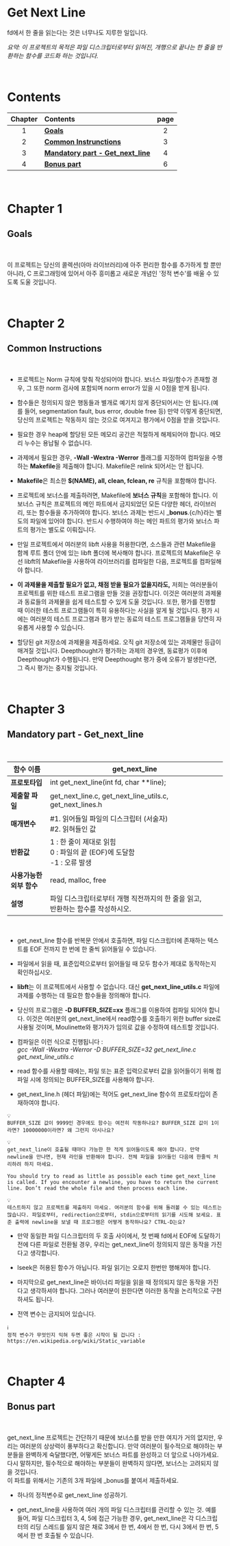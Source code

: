 # **Get Next Line**

fd에서 한 줄을 읽는다는 것은 너무나도 지루한 일입니다.

_요약: 이 프로젝트의 목적은 파일 디스크립터로부터 읽혀진, 개행으로 끝나는 한 줄을 반환하는 함수를 코드화 하는 것입니다._

<br>

# Contents

| Chapter | Contents | page|
| :----:| :------- | :------: |
| 1 | [**Goals**](#Chapter-1) | 2 |
| 2 | [**Common Instrunctions**](#Chapter-2) | 3 |
| 3 | [**Mandatory part - Get_next_line**](#Chapter-3) | 4 |
| 4 | [**Bonus part**](#Chapter-4) | 6 |

<br>

# **Chapter 1**

## Goals

<br>

이 프로젝트는 당신의 콜렉션(아마 라이브러리)에 아주 편리한 함수를 추가하게 할 뿐만 아니라, C 프로그래밍에 있어서 아주 흥미롭고 새로운 개념인 '정적 변수'를 배울 수 있도록 도울 것입니다.

<br>

# **Chapter 2**

## Common Instructions

<br>

- 프로젝트는 Norm 규칙에 맞춰 작성되어야 합니다. 보너스 파일/함수가 존재할 경우, 그 또한 norm 검사에 포함되며 norm error가 있을 시 0점을 받게 됩니다.

- 함수들은 정의되지 않은 행동들과 별개로 예기치 않게 중단되어서는 안 됩니다.(예를 들어, segmentation fault, bus error, double free 등) 만약 이렇게 중단되면, 당신의 프로젝트는 작동하지 않는 것으로 여겨지고 평가에서 0점을 받을 것입니다.

- 필요한 경우 heap에 할당된 모든 메모리 공간은 적절하게 해제되어야 합니다. 메모리 누수는 용납될 수 없습니다.

- 과제에서 필요한 경우, **-Wall -Wextra -Werror** 플래그를 지정하여 컴파일을 수행하는 **Makefile**을 제출해야 합니다. Makefile은 relink 되어서는 안 됩니다.

- **Makefile**은 최소한 **$(NAME), all, clean, fclean, re** 규칙을 포함해야 합니다.

- 프로젝트에 보너스를 제출하려면, Makefile에 **보너스 규칙**을 포함해야 합니다. 이 보너스 규칙은 프로젝트의 메인 파트에서 금지되었던 모든 다양한 헤더, 라이브러리, 또는 함수들을 추가하여야 합니다. 보너스 과제는 반드시 \_**bonus**.{c/h}라는 별도의 파일에 있어야 합니다. 반드시 수행하여야 하는 메인 파트의 평가와 보너스 파트의 평가는 별도로 이뤄집니다.

- 만일 프로젝트에서 여러분의 libft 사용을 허용한다면, 소스들과 관련 Makefile을 함께 루트 폴더 안에 있는 libft 폴더에 복사해야 합니다. 프로젝트의 Makefile은 우선 libft의 Makefile을 사용하여 라이브러리를 컴파일한 다음, 프로젝트를 컴파일해야 합니다.

- **이 과제물을 제출할 필요가 없고, 채점 받을 필요가 없을지라도,** 저희는 여러분들이 프로젝트를 위한 테스트 프로그램을 만들 것을 권장합니다. 이것은 여러분의 과제물과 동료들의 과제물을 쉽게 테스트할 수 있게 도울 것입니다. 또한, 평가를 진행할 때 이러한 테스트 프로그램들이 특히 유용하다는 사실을 알게 될 것입니다. 평가 시에는 여러분의 테스트 프로그램과 평가 받는 동료의 테스트 프로그램들을 당연히 자유롭게 사용할 수 있습니다.

- 할당된 git 저장소에 과제물을 제출하세요. 오직 git 저장소에 있는 과제물만 등급이 매겨질 것입니다. Deepthought가 평가하는 과제의 경우엔, 동료평가 이후에 Deepthought가 수행됩니다. 만약 Deepthought 평가 중에 오류가 발생한다면, 그 즉시 평가는 중지될 것입니다.

<br>

# Chapter 3

## Mandatory part - Get_next_line

<br>

| **함수 이름**                | get_next_line                                                                       |
| ---------------------------- | ----------------------------------------------------------------------------------- |
| **프로토타입**               | int get_next_line(int fd, char \*\*line);                                           |
| **제출할 파일**              | get_next_line.c, get_next_line_utils.c, get_next_lines.h                            |
| **매개변수**                 | #1. 읽어들일 파일의 디스크립터 (서술자) <br> #2. 읽혀들인 값                        |
| **반환값**                   | 1 : 한 줄이 제대로 읽힘 <br> 0 : 파일의 끝 (EOF)에 도달함 <br> -1 : 오류 발생       |
| **사용가능한 <br>외부 함수** | read, malloc, free                                                                  |
| **설명**                     | 파일 디스크립터로부터 개행 직전까지의 한 줄을 읽고, <br>반환하는 함수를 작성하시오. |

<br>

- get_next_line 함수를 반복문 안에서 호출하면, 파일 디스크립터에 존재하는 텍스트를 EOF 전까지 한 번에 한 줄씩 읽어들일 수 있습니다.

- 파일에서 읽을 때, 표준입력으로부터 읽어들일 때 모두 함수가 제대로 동작하는지 확인하십시오.

- **libft**는 이 프로젝트에서 사용할 수 없습니다. 대신 **get_next_line_utils.c** 파일에 과제를 수행하는 데 필요한 함수들을 정의해야 합니다.

- 당신의 프로그램은 **-D BUFFER_SIZE=xx** 플래그를 이용하여 컴파일 되어야 합니다. 이것은 여러분의 get_next_line에서 read함수를 호출하기 위한 buffer size로 사용될 것이며, Moulinette와 평가자가 임의로 값을 수정하여 테스트할 것입니다.

- 컴파일은 이런 식으로 진행됩니다 : <br>_gcc -Wall -Wextra -Werror -D BUFFER_SIZE=32 get_next_line.c get_next_line_utils.c_

- read 함수를 사용할 때에는, 파일 또는 표준 입력으로부터 값을 읽어들이기 위해 컴파일 시에 정의되는 BUFFER_SIZE를 사용해야 합니다.

- get_next_line.h (헤더 파일)에는 적어도 get_next_line 함수의 프로토타입이 존재하여야 합니다.

```
💡
BUFFER_SIZE 값이 9999인 경우에도 함수는 여전히 작동하나요? BUFFER_SIZE 값이 1이라면? 10000000이라면? 왜 그런지 아시나요?
```

```
💡
get_next_line이 호출될 때마다 가능한 한 적게 읽어들이도록 해야 합니다. 만약 newline을 만나면, 현재 라인을 반환해야 합니다. 전체 파일을 읽어들인 다음에 한줄씩 처리하려 하지 마세요.

You should try to read as little as possible each time get_next_line is called. If you encounter a newline, you have to return the current line. Don’t read the whole file and then process each line.
```

```
💡
테스트하지 않고 프로젝트를 제출하지 마세요. 여러분의 함수를 위해 돌려볼 수 있는 테스트는 많습니다. 파일로부터, redirection으로부터, stdin으로부터의 읽기를 시도해 보세요. 표준 출력에 newline을 보낼 때 프로그램은 어떻게 동작하나요? CTRL-D는요?
```

- 만약 동일한 파일 디스크립터의 두 호출 사이에서, 첫 번째 fd에서 EOF에 도달하기 전에 다른 파일로 전환될 경우, 우리는 get_next_line이 정의되지 않은 동작을 가진다고 생각합니다.

- lseek은 허용된 함수가 아닙니다. 파일 읽기는 오로지 한번만 행해져야 합니다.

- 마지막으로 get_next_line은 바이너리 파일을 읽을 때 정의되지 않은 동작을 가진다고 생각하셔야 합니다. 그러나 여러분이 원한다면 이러한 동작을 논리적으로 구현하셔도 됩니다.

- 전역 변수는 금지되어 있습니다.

```
ℹ️
정적 변수가 무엇인지 익혀 두면 좋은 시작이 될 겁니다 :
https://en.wikipedia.org/wiki/Static_variable
```

<br>

# Chapter 4

## Bonus part

<br>

get_next_line 프로젝트는 간단하기 때문에 보너스를 받을 만한 여지가 거의 없지만, 우리는 여러분의 상상력이 풍부하다고 확신합니다. 만약 여러분이 필수적으로 해야하는 부분들을 완벽하게 숙달했다면, 어떻게든 보너스 파트를 완성하고 더 앞으로 나아가세요. 다시 말하지만, 필수적으로 해야하는 부분들이 완벽하지 않다면, 보너스는 고려되지 않을 것입니다.
<br>이 파트를 위해서는 기존의 3개 파일에 \_bonus를 붙여서 제출하세요.

- 하나의 정적변수로 get_next_line 성공하기.

- get_next_line을 사용하여 여러 개의 파일 디스크립터를 관리할 수 있는 것. 예를 들어, 파일 디스크립터 3, 4, 5에 접근 가능한 경우, get_next_line은 각 디스크립터의 리딩 스레드를 잃지 않은 채로 3에서 한 번, 4에서 한 번, 다시 3에서 한 번, 5에서 한 번 호출될 수 있습니다.
